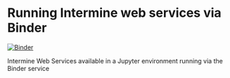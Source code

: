 # Running Intermine web services via Binder

[![Binder](https://beta.mybinder.org/badge.svg)](https://beta.mybinder.org/v2/gh/fomightez/intermine-binder/master?filepath=index.ipynb)

Intermine Web Services available in a Jupyter environment running via the Binder service
